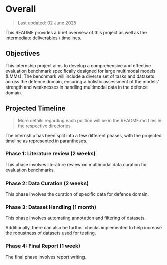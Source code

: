 # Overall
> Last updated: 02 June 2025

This README provides a brief overview of this project as well as the intermediate deliverables / timelines.

## Objectives

This internship project aims to develop a comprehensive and effective evaluation benchmark specifically designed for large multimodal models (LMMs). The benchmark will include a diverse set of tasks and datasets across the defence domain, ensuring a holistic assessment of the models’ strength and weaknesses in handling multimodal data in the defence domain.​


## Projected Timeline
> More details regarding each portion will be in the README.md files in the respective directories

The internship has been split into a few different phases, with the projected timeline as represented in parantheses.

### Phase 1: Literature review (2 weeks)
This phase involves literature review on multimodal data curation for evaluation benchmarks.


### Phase 2: Data Curation (2 weeks)
This phase involves the curation of specific data for defence domain.

### Phase 3: Dataset Handling (1 month)
This phase involves automating annotation and filtering of datasets.

Additionally, there can also be further checks implemented to help increase the robustness of datasets used for testing.

### Phase 4: Final Report (1 week)
The final phase involves report writing.

